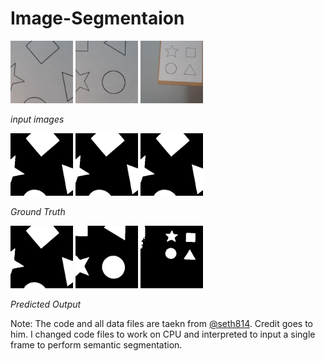 # Image-Segmentaion

<img src="./test/1.jpg" height="100" width="100"> <img src="./test/2.jpg" height="100" width="100"> <img src="./test/3.jpg" height="100" width="100">

  *input images*

<img src="./mask/1.png" height="100" width="100"> <img src="./mask/1.png" height="100" width="100"> <img src="./mask/1.png" height="100" width="100">
 
 *Ground Truth*

<img src="./pred/1.png" height="100" width="100"> <img src="./pred/2.png" height="100" width="100"> <img src="./pred/3.png" height="100" width="100">

 *Predicted Output*






Note: The code and all data files are taekn from [@seth814](https://github.com/seth814). Credit goes to him. I changed code files to work on CPU and interpreted to input a single frame to perform semantic segmentation.
